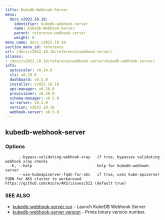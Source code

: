 ```yaml
---
title: Kubedb-Webhook-Server
menu:
  docs_v2022.10.18:
    identifier: kubedb-webhook-server
    name: Kubedb-Webhook-Server
    parent: reference-webhook-server
    weight: 0
menu_name: docs_v2022.10.18
section_menu_id: reference
url: /docs/v2022.10.18/reference/webhook-server/
aliases:
- /docs/v2022.10.18/reference/webhook-server/kubedb-webhook-server/
info:
  autoscaler: v0.14.0
  cli: v0.29.0
  dashboard: v0.5.0
  installer: v2022.10.18
  ops-manager: v0.16.0
  provisioner: v0.29.0
  schema-manager: v0.5.0
  ui-server: v0.5.0
  version: v2022.10.18
  webhook-server: v0.5.0
---
```


## kubedb-webhook-server



### Options

```
      --bypass-validating-webhook-xray   if true, bypasses validating webhook xray checks
  -h, --help                             help for kubedb-webhook-server
      --use-kubeapiserver-fqdn-for-aks   if true, uses kube-apiserver FQDN for AKS cluster to workaround https://github.com/Azure/AKS/issues/522 (default true)
```

### SEE ALSO

* [kubedb-webhook-server run](/docs/v2022.10.18/reference/webhook-server/kubedb-webhook-server_run)	 - Launch KubeDB Webhook Server
* [kubedb-webhook-server version](/docs/v2022.10.18/reference/webhook-server/kubedb-webhook-server_version)	 - Prints binary version number.

